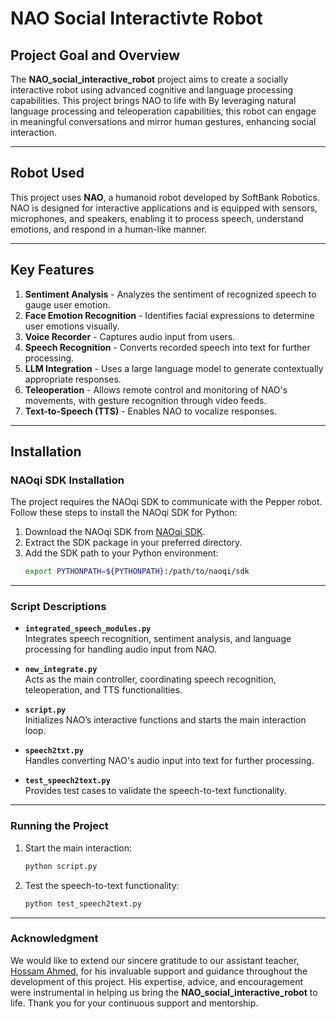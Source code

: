 # NAO Social Interactivte Robot

## Project Goal and Overview

The **NAO_social_interactive_robot** project aims to create a socially interactive robot using advanced cognitive and language processing capabilities. This project brings NAO to life with By leveraging natural language processing and teleoperation capabilities, this robot can engage in meaningful conversations and mirror human gestures, enhancing social interaction.

---

## Robot Used
This project uses **NAO**, a humanoid robot developed by SoftBank Robotics. NAO is designed for interactive applications and is equipped with sensors, microphones, and speakers, enabling it to process speech, understand emotions, and respond in a human-like manner.

---

## Key Features
1. **Sentiment Analysis** - Analyzes the sentiment of recognized speech to gauge user emotion.
2. **Face Emotion Recognition** - Identifies facial expressions to determine user emotions visually.
3. **Voice Recorder** - Captures audio input from users.
4. **Speech Recognition** - Converts recorded speech into text for further processing.
5. **LLM Integration** - Uses a large language model to generate contextually appropriate responses.
6. **Teleoperation** - Allows remote control and monitoring of NAO's movements, with gesture recognition through video feeds.
7. **Text-to-Speech (TTS)** - Enables NAO to vocalize responses.

---

## Installation

### NAOqi SDK Installation

The project requires the NAOqi SDK to communicate with the Pepper robot. Follow these steps to install the NAOqi SDK for Python:

1. Download the NAOqi SDK from [NAOqi SDK](https://www.aldebaran.com/en/support/pepper-naoqi-2-9/python-sdk-255-linux-64).
2. Extract the SDK package in your preferred directory.
3. Add the SDK path to your Python environment:
   ```bash
   export PYTHONPATH=${PYTHONPATH}:/path/to/naoqi/sdk
   ```
---

### Script Descriptions

- **`integrated_speech_modules.py`**  
  Integrates speech recognition, sentiment analysis, and language processing for handling audio input from NAO.

- **`new_integrate.py`**  
  Acts as the main controller, coordinating speech recognition, teleoperation, and TTS functionalities.

- **`script.py`**  
  Initializes NAO’s interactive functions and starts the main interaction loop.

- **`speech2txt.py`**  
  Handles converting NAO's audio input into text for further processing.

- **`test_speech2text.py`**  
  Provides test cases to validate the speech-to-text functionality.

---

### Running the Project

1. Start the main interaction:
   ```bash
   python script.py
   ```

2. Test the speech-to-text functionality:
   ```bash
   python test_speech2text.py
   ```
---

### Acknowledgment

We would like to extend our sincere gratitude to our assistant teacher, [Hossam Ahmed](https://github.com/Hossamvs), for his invaluable support and guidance throughout the development of this project. His expertise, advice, and encouragement were instrumental in helping us bring the **NAO_social_interactive_robot** to life. Thank you for your continuous support and mentorship.
